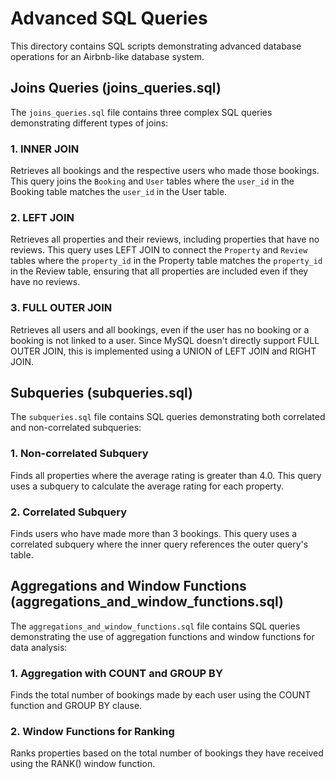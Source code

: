 # Advanced SQL Queries

This directory contains SQL scripts demonstrating advanced database operations for an Airbnb-like database system.

## Joins Queries (joins_queries.sql)

The `joins_queries.sql` file contains three complex SQL queries demonstrating different types of joins:

### 1. INNER JOIN

Retrieves all bookings and the respective users who made those bookings. This query joins the `Booking` and `User` tables where the `user_id` in the Booking table matches the `user_id` in the User table.

### 2. LEFT JOIN

Retrieves all properties and their reviews, including properties that have no reviews. This query uses LEFT JOIN to connect the `Property` and `Review` tables where the `property_id` in the Property table matches the `property_id` in the Review table, ensuring that all properties are included even if they have no reviews.

### 3. FULL OUTER JOIN

Retrieves all users and all bookings, even if the user has no booking or a booking is not linked to a user. Since MySQL doesn't directly support FULL OUTER JOIN, this is implemented using a UNION of LEFT JOIN and RIGHT JOIN.

## Subqueries (subqueries.sql)

The `subqueries.sql` file contains SQL queries demonstrating both correlated and non-correlated subqueries:

### 1. Non-correlated Subquery

Finds all properties where the average rating is greater than 4.0. This query uses a subquery to calculate the average rating for each property.

### 2. Correlated Subquery

Finds users who have made more than 3 bookings. This query uses a correlated subquery where the inner query references the outer query's table.

## Aggregations and Window Functions (aggregations_and_window_functions.sql)

The `aggregations_and_window_functions.sql` file contains SQL queries demonstrating the use of aggregation functions and window functions for data analysis:

### 1. Aggregation with COUNT and GROUP BY

Finds the total number of bookings made by each user using the COUNT function and GROUP BY clause.

### 2. Window Functions for Ranking

Ranks properties based on the total number of bookings they have received using the RANK() window function.

